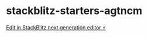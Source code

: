 # stackblitz-starters-agtncm

[Edit in StackBlitz next generation editor ⚡️](https://stackblitz.com/~/github.com/i4v30/stackblitz-starters-agtncm)